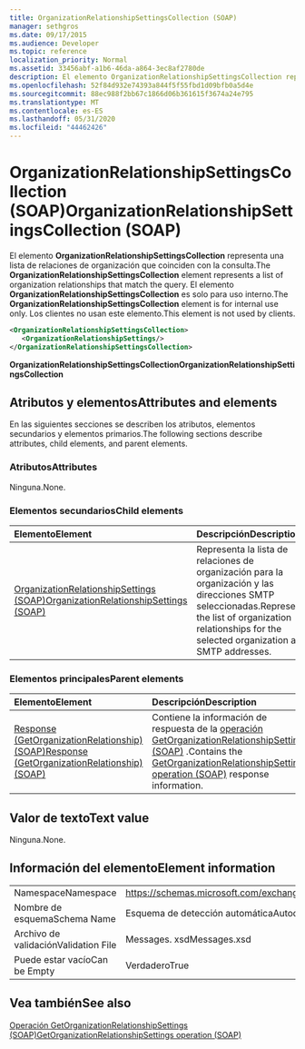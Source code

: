 ```yaml
---
title: OrganizationRelationshipSettingsCollection (SOAP)
manager: sethgros
ms.date: 09/17/2015
ms.audience: Developer
ms.topic: reference
localization_priority: Normal
ms.assetid: 33456abf-a1b6-46da-a864-3ec8af2780de
description: El elemento OrganizationRelationshipSettingsCollection representa una lista de relaciones de organización que coinciden con la consulta. El elemento OrganizationRelationshipSettingsCollection es solo para uso interno. Los clientes no usan este elemento.
ms.openlocfilehash: 52f84d932e74393a844f5f55fbd1d09bfb0a5d4e
ms.sourcegitcommit: 88ec988f2bb67c1866d06b361615f3674a24e795
ms.translationtype: MT
ms.contentlocale: es-ES
ms.lasthandoff: 05/31/2020
ms.locfileid: "44462426"
---
```

# <a name="organizationrelationshipsettingscollection-soap"></a><span data-ttu-id="cfdd9-105">OrganizationRelationshipSettingsCollection (SOAP)</span><span class="sxs-lookup"><span data-stu-id="cfdd9-105">OrganizationRelationshipSettingsCollection (SOAP)</span></span>

<span data-ttu-id="cfdd9-106">El elemento **OrganizationRelationshipSettingsCollection** representa una lista de relaciones de organización que coinciden con la consulta.</span><span class="sxs-lookup"><span data-stu-id="cfdd9-106">The **OrganizationRelationshipSettingsCollection** element represents a list of organization relationships that match the query.</span></span> <span data-ttu-id="cfdd9-107">El elemento **OrganizationRelationshipSettingsCollection** es solo para uso interno.</span><span class="sxs-lookup"><span data-stu-id="cfdd9-107">The **OrganizationRelationshipSettingsCollection** element is for internal use only.</span></span> <span data-ttu-id="cfdd9-108">Los clientes no usan este elemento.</span><span class="sxs-lookup"><span data-stu-id="cfdd9-108">This element is not used by clients.</span></span> 
  
```XML
<OrganizationRelationshipSettingsCollection>
   <OrganizationRelationshipSettings/>
</OrganizationRelationshipSettingsCollection>
```

 <span data-ttu-id="cfdd9-109">**OrganizationRelationshipSettingsCollection**</span><span class="sxs-lookup"><span data-stu-id="cfdd9-109">**OrganizationRelationshipSettingsCollection**</span></span>
## <a name="attributes-and-elements"></a><span data-ttu-id="cfdd9-110">Atributos y elementos</span><span class="sxs-lookup"><span data-stu-id="cfdd9-110">Attributes and elements</span></span>

<span data-ttu-id="cfdd9-111">En las siguientes secciones se describen los atributos, elementos secundarios y elementos primarios.</span><span class="sxs-lookup"><span data-stu-id="cfdd9-111">The following sections describe attributes, child elements, and parent elements.</span></span>
  
### <a name="attributes"></a><span data-ttu-id="cfdd9-112">Atributos</span><span class="sxs-lookup"><span data-stu-id="cfdd9-112">Attributes</span></span>

<span data-ttu-id="cfdd9-113">Ninguna.</span><span class="sxs-lookup"><span data-stu-id="cfdd9-113">None.</span></span>
  
### <a name="child-elements"></a><span data-ttu-id="cfdd9-114">Elementos secundarios</span><span class="sxs-lookup"><span data-stu-id="cfdd9-114">Child elements</span></span>

|<span data-ttu-id="cfdd9-115">**Elemento**</span><span class="sxs-lookup"><span data-stu-id="cfdd9-115">**Element**</span></span>|<span data-ttu-id="cfdd9-116">**Descripción**</span><span class="sxs-lookup"><span data-stu-id="cfdd9-116">**Description**</span></span>|
|:-----|:-----|
|[<span data-ttu-id="cfdd9-117">OrganizationRelationshipSettings (SOAP)</span><span class="sxs-lookup"><span data-stu-id="cfdd9-117">OrganizationRelationshipSettings (SOAP)</span></span>](organizationrelationshipsettings-soap.md) <br/> |<span data-ttu-id="cfdd9-118">Representa la lista de relaciones de organización para la organización y las direcciones SMTP seleccionadas.</span><span class="sxs-lookup"><span data-stu-id="cfdd9-118">Represents the list of organization relationships for the selected organization and SMTP addresses.</span></span>  <br/> |
   
### <a name="parent-elements"></a><span data-ttu-id="cfdd9-119">Elementos principales</span><span class="sxs-lookup"><span data-stu-id="cfdd9-119">Parent elements</span></span>

|<span data-ttu-id="cfdd9-120">**Elemento**</span><span class="sxs-lookup"><span data-stu-id="cfdd9-120">**Element**</span></span>|<span data-ttu-id="cfdd9-121">**Descripción**</span><span class="sxs-lookup"><span data-stu-id="cfdd9-121">**Description**</span></span>|
|:-----|:-----|
|[<span data-ttu-id="cfdd9-122">Response (GetOrganizationRelationship) (SOAP)</span><span class="sxs-lookup"><span data-stu-id="cfdd9-122">Response (GetOrganizationRelationship) (SOAP)</span></span>](response-getorganizationrelationshipsoap.md) <br/> |<span data-ttu-id="cfdd9-123">Contiene la información de respuesta de la [operación GetOrganizationRelationshipSettings (SOAP)](getorganizationrelationshipsettings-operation-soap.md) .</span><span class="sxs-lookup"><span data-stu-id="cfdd9-123">Contains the [GetOrganizationRelationshipSettings operation (SOAP)](getorganizationrelationshipsettings-operation-soap.md) response information.</span></span>  <br/> |
   
## <a name="text-value"></a><span data-ttu-id="cfdd9-124">Valor de texto</span><span class="sxs-lookup"><span data-stu-id="cfdd9-124">Text value</span></span>

<span data-ttu-id="cfdd9-125">Ninguna.</span><span class="sxs-lookup"><span data-stu-id="cfdd9-125">None.</span></span>
  
## <a name="element-information"></a><span data-ttu-id="cfdd9-126">Información del elemento</span><span class="sxs-lookup"><span data-stu-id="cfdd9-126">Element information</span></span>

|||
|:-----|:-----|
|<span data-ttu-id="cfdd9-127">Namespace</span><span class="sxs-lookup"><span data-stu-id="cfdd9-127">Namespace</span></span>  <br/> |https://schemas.microsoft.com/exchange/2010/Autodiscover  <br/> |
|<span data-ttu-id="cfdd9-128">Nombre de esquema</span><span class="sxs-lookup"><span data-stu-id="cfdd9-128">Schema Name</span></span>  <br/> |<span data-ttu-id="cfdd9-129">Esquema de detección automática</span><span class="sxs-lookup"><span data-stu-id="cfdd9-129">Autodiscover schema</span></span>  <br/> |
|<span data-ttu-id="cfdd9-130">Archivo de validación</span><span class="sxs-lookup"><span data-stu-id="cfdd9-130">Validation File</span></span>  <br/> |<span data-ttu-id="cfdd9-131">Messages. xsd</span><span class="sxs-lookup"><span data-stu-id="cfdd9-131">Messages.xsd</span></span>  <br/> |
|<span data-ttu-id="cfdd9-132">Puede estar vacío</span><span class="sxs-lookup"><span data-stu-id="cfdd9-132">Can be Empty</span></span>  <br/> |<span data-ttu-id="cfdd9-133">Verdadero</span><span class="sxs-lookup"><span data-stu-id="cfdd9-133">True</span></span>  <br/> |
   
## <a name="see-also"></a><span data-ttu-id="cfdd9-134">Vea también</span><span class="sxs-lookup"><span data-stu-id="cfdd9-134">See also</span></span>



[<span data-ttu-id="cfdd9-135">Operación GetOrganizationRelationshipSettings (SOAP)</span><span class="sxs-lookup"><span data-stu-id="cfdd9-135">GetOrganizationRelationshipSettings operation (SOAP)</span></span>](getorganizationrelationshipsettings-operation-soap.md)

